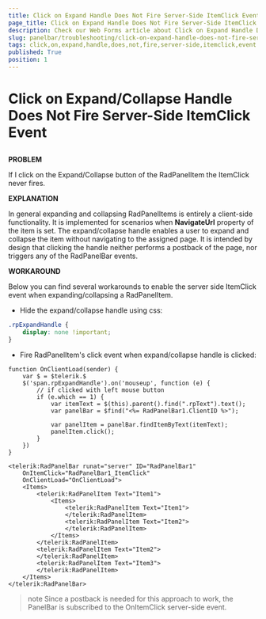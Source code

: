```yaml
---
title: Click on Expand Handle Does Not Fire Server-Side ItemClick Event
page_title: Click on Expand Handle Does Not Fire Server-Side ItemClick Event - RadPanelBar
description: Check our Web Forms article about Click on Expand Handle Does Not Fire Server-Side ItemClick Event.
slug: panelbar/troubleshooting/click-on-expand-handle-does-not-fire-server-side-itemclick-event
tags: click,on,expand,handle,does,not,fire,server-side,itemclick,event
published: True
position: 1
---
```


# Click on Expand/Collapse Handle Does Not Fire Server-Side ItemClick Event



## 

**PROBLEM**

If I click on the Expand/Collapse button of the RadPanelItem the ItemClick never fires.

**EXPLANATION**

In general expanding and collapsing RadPanelItems is entirely a client-side functionality. It is implemented for scenarios when **NavigateUrl** property of the item is set. The expand/collapse handle enables a user to expand and collapse the item without navigating to the assigned page. It is intended by design that clicking the handle neither performs a postback of the page, nor triggers any of the RadPanelBar events.

**WORKAROUND**

Below you can find several workarounds to enable the server side ItemClick event when expanding/collapsing a RadPanelItem.

* Hide the expand/collapse handle using css:

````CSS
.rpExpandHandle {
    display: none !important;
}
````



* Fire RadPanelItem's click event when expand/collapse handle is clicked:

````ASPNET
function OnClientLoad(sender) {
    var $ = $telerik.$
    $('span.rpExpandHandle').on('mouseup', function (e) {
        // if clicked with left mouse button 
        if (e.which == 1) {
            var itemText = $(this).parent().find(".rpText").text();
            var panelBar = $find("<%= RadPanelBar1.ClientID %>");

            var panelItem = panelBar.findItemByText(itemText);
            panelItem.click();
        }
    })
}
````


````ASPNET
<telerik:RadPanelBar runat="server" ID="RadPanelBar1"
    OnItemClick="RadPanelBar1_ItemClick"
    OnClientLoad="OnClientLoad">
    <Items>
        <telerik:RadPanelItem Text="Item1">
            <Items>
                <telerik:RadPanelItem Text="Item1">
                </telerik:RadPanelItem>
                <telerik:RadPanelItem Text="Item2">
                </telerik:RadPanelItem>
            </Items>
        </telerik:RadPanelItem>
        <telerik:RadPanelItem Text="Item2">
        </telerik:RadPanelItem>
        <telerik:RadPanelItem Text="Item3">
        </telerik:RadPanelItem>
    </Items>
</telerik:RadPanelBar>
````

>note Since a postback is needed for this approach to work, the PanelBar is subscribed to the OnItemClick server-side event.
>

